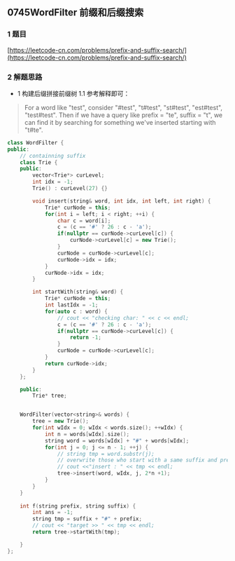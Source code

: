 ## 0745WordFilter 前缀和后缀搜索
### 1 题目
[https://leetcode-cn.com/problems/prefix-and-suffix-search/](https://leetcode-cn.com/problems/prefix-and-suffix-search/)

### 2 解题思路
- 1 构建后缀拼接前缀树
  1.1 参考解释即可：
>   For a word like "test", consider "#test", "t#test", "st#test", "est#test", "test#test". Then if we have a query like prefix = "te", suffix = "t", we can find it by searching for something we've inserted starting with "t#te". 
``` cpp
class WordFilter {
public:
    // containning suffix
    class Trie {
    public:
        vector<Trie*> curLevel;
        int idx = -1;
        Trie() : curLevel(27) {}

        void insert(string& word, int idx, int left, int right) {
            Trie* curNode = this;
            for(int i = left; i < right; ++i) {
                char c = word[i];
                c = (c == '#' ? 26 : c - 'a');
                if(nullptr == curNode->curLevel[c]) {
                    curNode->curLevel[c] = new Trie();
                }
                curNode = curNode->curLevel[c];
                curNode->idx = idx;
            }
            curNode->idx = idx;
        }

        int startWith(string& word) {
            Trie* curNode = this;
            int lastIdx = -1;
            for(auto c : word) {
                // cout << "checking char: " << c << endl;
                c = (c == '#' ? 26 : c - 'a');
                if(nullptr == curNode->curLevel[c]) {
                    return -1;
                }
                curNode = curNode->curLevel[c];
            }
            return curNode->idx;
        }
    };

    public:
        Trie* tree;


    WordFilter(vector<string>& words) {
        tree = new Trie();
        for(int wIdx = 0; wIdx < words.size(); ++wIdx) {
            int n = words[wIdx].size();
            string word = words[wIdx] + "#" + words[wIdx];
            for(int j = 0; j <= n - 1; ++j) {
                // string tmp = word.substr(j);
                // overwrite those who start with a same suffix and prefix
                // cout <<"insert : " << tmp << endl;
                tree->insert(word, wIdx, j, 2*n +1);
            }
        }
    }
    
    int f(string prefix, string suffix) {
        int ans = -1;
        string tmp = suffix + "#" + prefix;
        // cout << "target >> " << tmp << endl;
        return tree->startWith(tmp);

    }
};
```
